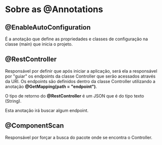 # Sobre as @Annotations

## @EnableAutoConfiguration
É a anotação que define as propriedades e classes de configuração na classe (main) que inicia o projeto.

## @RestController
<p>Responsável por definir que após iniciar a aplicação, será ela a responsável por "guiar" os endpoints da classe Controller que serão acessados através da URI. Os endpoints são definidos dentro da classe Controller utilizando a anotação <b>@GetMapping(path = "endpoint")</b>.
<p>O tipo de retorno do <b>@RestController</b> é um JSON que é do tipo texto (String).
<p>Esta anotação irá buscar algum endpoint.</p>

## @ComponentScan
<p>Responsável por forçar a busca do pacote onde se encontra o Controller.</p>